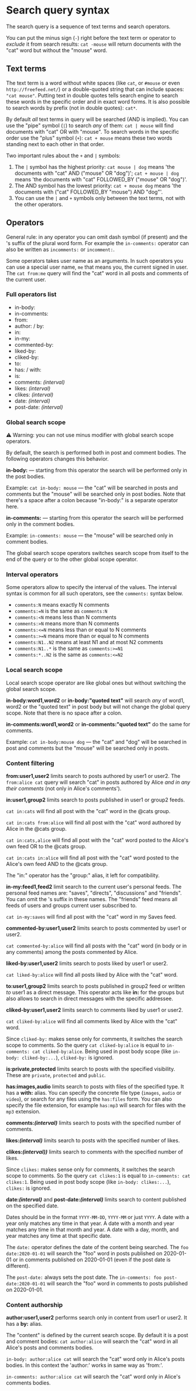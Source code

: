 # Search query syntax

The search query is a sequence of text terms and search operators.

You can put the minus sign (`-`) right before the text term or operator to _exclude_ it from search results: `cat -mouse` will return documents with the "cat" word but without the "mouse" word.

## Text terms

The text term is a word without white spaces (like `cat`, or `#mouse` or even `http://freefeed.net/`) or a double-quoted string that can include spaces: `"cat mouse"`. Putting text in double quotes tells search engine to search these words in the specific order and in exact word forms. It is also possible to search words by prefix (not in double quotes): `cat*`.

By default _all_ text terms in query will be searched (AND is implied). You can use the "pipe" symbol (`|`) to search _any_ of them: `cat | mouse` will find documents with "cat" OR with "mouse". To search words in the specific order use the "plus" symbol (`+`): `cat + mouse` means these two words standing next to each other in that order.

Two important rules about the `+` and `|` symbols:

1. The `|` symbol has the highest priority: `cat mouse | dog` means 'the documents with "cat" AND ("mouse" OR "dog")'; `cat + mouse | dog` means 'the documents with "cat" FOLLOWED_BY ("mouse" OR "dog")'.
2. The AND symbol has the lowest priority: `cat + mouse dog` means 'the documents with ("cat" FOLLOWED_BY "mouse") AND "dog"'.
3. You can use the `|` and `+` symbols only between the text terms, not with the other operators.

## Operators

General rule: in any operator you can omit dash symbol (if present) and the 's suffix of the plural word form. For example the `in-comments:` operator can also be written as `incomments:` or `incomment:`.

Some operators takes user name as an arguments. In such operators you can use a special user name, `me` that means you, the current signed in user. The `cat from:me` query will find the "cat" word in all posts and comments of the current user.

### Full operators list

* in-body:
* in-comments:
* from:
* author: / by:
* in:
* in-my:
* commented-by:
* liked-by:
* cliked-by:
* to:
* has: / with:
* is:
* comments: *(interval)*
* likes: *(interval)*
* clikes: *(interval)*
* date: *(interval)*
* post-date: *(interval)*


### Global search scope

⚠ Warning: you can not use minus modifier with global search scope operators.

By default, the search is performed both in post and comment bodies. The following operators changes this behavior.

**in-body:** — starting from this operator the search will be performed only in the post bodies. 

Example: `cat in-body: mouse` — the "cat" will be searched in posts and comments but the "mouse" will be searched only in post bodies. Note that there's a space after a colon because "in-body:" is a separate operator here.

**in-comments:** — starting from this operator the search will be performed only in the comment bodies.

Example: `in-comments: mouse` — the "mouse" will be searched only in comment bodies.

The global search scope operators switches search scope from itself to the end of the query or to the other global scope operator. 

### Interval operators

Some operators allow to specify the interval of the values. The interval syntax is common for all such operators, see the `comments:` syntax below.
* `comments:N` means exactly N comments
* `comments:=N` is the same as `comments:N`
* `comments:<N` means less than N comments
* `comments:>N` means more than N comments
* `comments:<=N` means less than or equal to N comments
* `comments:>=N` means more than or equal to N comments
* `comments:N1..N2` means at least N1 and at most N2 comments
* `comments:N1..*` is the same as `comments:>=N1`
* `comments:*..N2` is the same as `comments:<=N2`

### Local search scope

Local search scope operator are like global ones but without switching the global search scope.

**in-body:word1,word2** or **in-body:"quoted text"** will search _any_ of word1, word2 or the "quoted text" in post body but will not change the global query scope. Note that there is no space after a colon.

**in-comments:word1,word2** or **in-comments:"quoted text"** do the same for comments.

Example: `cat in-body:mouse dog` — the "cat" and "dog" will be searched in post and comments but the "mouse" will be searched only in posts.

### Content filtering

**from:user1,user2** limits search to posts authored by user1 or user2. The `from:alice cat` query will search "cat" in posts authored by Alice _and in any their comments_ (not only in Alice's comments').

**in:user1,group2** limits search to posts published in user1 or group2 feeds.

`cat in:cats` will find all post with the "cat" word in the @cats group.

`cat in:cats from:alice` will find all post with the "cat" word authored by Alice in the @cats group.

`cat in:cats,alice` will find all post with the "cat" word posted to the Alice's own feed OR to the @cats group.

`cat in:cats in:alice` will find all post with the "cat" word posted to the Alice's own feed AND to the @cats group.

The "in:" operator has the "group:" alias, it left for compatibility.

**in-my:feed1,feed2** limit search to the current user's personal feeds. The personal feed names are: "saves", "directs", "discussions" and "friends". You can omit the 's suffix in these names. The "friends" feed means all feeds of users and groups current user subscribed to.

`cat in-my:saves` will find all post with the "cat" word in my Saves feed.

**commented-by:user1,user2** limits search to posts commented by user1 or user2.

`cat commented-by:alice` will find all posts with the "cat" word (in body or in any comments) among the posts commented by Alice.

**liked-by:user1,user2** limits search to posts liked by user1 or user2.

`cat liked-by:alice` will find all posts liked by Alice with the "cat" word.

**to:user1,group2** limits search to posts published in group2 feed or written _to_ user1 as a direct message. This operator acts like **in:** for the groups but also allows to search in direct messages with the specific addressee.

**cliked-by:user1,user2** limits search to comments liked by user1 or user2.

`cat cliked-by:alice` will find all comments liked by Alice with the "cat" word.

Since `cliked-by:` makes sense only for comments, it switches the search scope to comments. So the query `cat cliked-by:alice` is equal to `in-comments: cat cliked-by:alice`. Being used in post body scope (like `in-body: cliked-by:...`), `cliked-by:` is ignored.

**is:private,protected** limits search to posts with the specified visibility. These are `private`, `protected` and `public`.

**has:images,audio** limits search to posts with files of the specified type. It has a **with:** alias. You can specify the concrete file type (`images`, `audio` or `video`), or search for any files using the `has:files` form. You can also specify the file extension, for example `has:mp3` will search for files with the `mp3` extension.

**comments:*(interval)*** limits search to posts with the specified number of comments.

**likes:*(interval)*** limits search to posts with the specified number of likes.

**clikes:*(interval))*** limits search to comments with the specified number of likes.

Since `clikes:` makes sense only for comments, it switches the search scope to comments. So the query `cat clikes:1` is equal to `in-comments: cat clikes:1`. Being used in post body scope (like `in-body: clikes:...`), `clikes:` is ignored.

**date:*(interval)*** and **post-date:*(interval)*** limits search to content published on the specified date. 

Dates should be in the format `YYYY-MM-DD`, `YYYY-MM` or just `YYYY`. A date with a year only matches any time in that year. A date with a month and year matches any time in that month and year. A date with a day, month, and year matches any time at that specific date.

The `date:` operator defines the date of the content being searched. The `foo date:2020-01-01` will search the "foo" word in posts published on 2020-01-01 or in comments published on 2020-01-01 (even if the post date is different).

The `post-date:` always sets the post date. The `in-comments: foo post-date:2020-01-01` will search the "foo" word in comments to posts published on 2020-01-01.

### Content authorship

**author:user1,user2** performs search only in content from user1 or user2. It has a **by:** alias.

The "content" is defined by the current search scope. By default it is a post and comment bodies: `cat author:alice` will search the "cat" word in all Alice's posts and comments bodies.

`in-body: author:alice cat` will search the "cat" word only in Alice's posts bodies. In this context the 'author:' works in same way as 'from:'.

`in-comments: author:alice cat` will search the "cat" word only in Alice's comments bodies.
